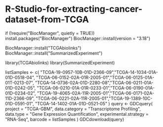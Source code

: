 # R-Studio-for-extracting-cancer-dataset-from-TCGA
if (!require("BiocManager", quietly = TRUE))
  install.packages("BiocManager")
BiocManager::install(version = "3.18")

BiocManager::install("TCGAbiolinks")
BiocManager::install("SummarizedExperiment")

library(TCGAbiolinks)
library(SummarizedExperiment)

listSamples <- c(
  "TCGA-19-0957-10B-01D-2366-09","TCGA-14-1034-01A-01D-0518-04",
  "TCGA-06-0152-02A-01R-2005-01","TCGA-06-0125-01A-01T-0213-07",
  "TCGA-14-0736-02A-01D-2280-08","TCGA-06-0211-01A-01D-0242-05",
  "TCGA-06-0210-01A-01R-0233-01","TCGA-06-0190-01A-01D-0234-02",
  "TCGA-19-4065-02A-11R-2005-01","TCGA-06-0171-02A-11D-2366-09",
  "TCGA-06-0221-02A-11R-2005-01","TCGA-19-1389-10C-01D-0591-01",
  "TCGA-14-1402-01A-01D-0521-05"
)
query <- GDCquery(
  project = "TCGA-GBM", 
  data.category = "Transcriptome Profiling",
  data.type = "Gene Expression Quantification",
  experimental.strategy = "RNA-Seq",
  barcode = listSamples
)
GDCdownload(query)
